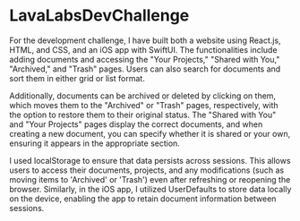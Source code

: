 # LavaLabsDevChallenge

For the development challenge, I have built both a website using React.js, HTML, and CSS, and an iOS app with SwiftUI. The functionalities include adding documents and accessing the "Your Projects," "Shared with You," "Archived," and "Trash" pages. Users can also search for documents and sort them in either grid or list format.

Additionally, documents can be archived or deleted by clicking on them, which moves them to the "Archived" or "Trash" pages, respectively, with the option to restore them to their original status. The "Shared with You" and "Your Projects" pages display the correct documents, and when creating a new document, you can specify whether it is shared or your own, ensuring it appears in the appropriate section.

I used localStorage to ensure that data persists across sessions. This allows users to access their documents, projects, and any modifications (such as moving items to 'Archived' or 'Trash') even after refreshing or reopening the browser. Similarly, in the iOS app, I utilized UserDefaults to store data locally on the device, enabling the app to retain document information between sessions. 
